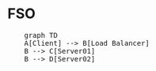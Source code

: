 # FSO
<!DOCTYPE html>
<html lang="en">
<head>
  <meta charset="UTF-8">
  <meta name="viewport" content="width=device-width, initial-scale=1.0">
  <title>Mermaid Graph</title>
</head>
<body>
  <script type="module">
    import mermaid from 'https://cdn.jsdelivr.net/npm/mermaid@11/dist/mermaid.esm.min.mjs';
    mermaid.initialize({ startOnLoad: true });
  </script>
  <pre class="mermaid">
    graph TD
    A[Client] --> B[Load Balancer]
    B --> C[Server01]
    B --> D[Server02]
  </pre>
</body>
</html>
